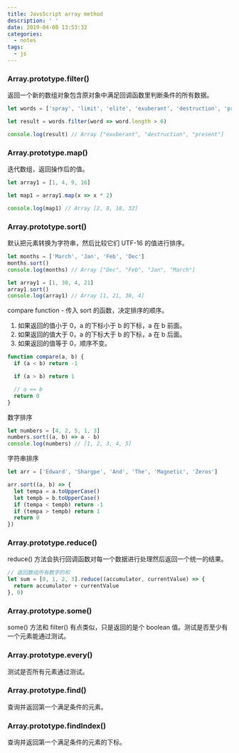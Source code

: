 ```yaml
---
title: JavsScript array method
description: ' '
date: 2019-04-08 13:53:32
categories:
  - notes
tags:
  - js
---
```


### Array.prototype.filter()

返回一个新的数组对象包含原对象中满足回调函数里判断条件的所有数据。

```js
let words = ['spray', 'limit', 'elite', 'exuberant', 'destruction', 'present']

let result = words.filter(word => word.length > 6)

console.log(result) // Array ["exuberant", "destruction", "present"]
```

### Array.prototype.map()

迭代数组，返回操作后的值。

```js
let array1 = [1, 4, 9, 16]

let map1 = array1.map(x => x * 2)

console.log(map1) // Array [2, 8, 18, 32]
```

### Array.prototype.sort()

默认把元素转换为字符串，然后比较它们 UTF-16 的值进行排序。

```js
let months = ['March', 'Jan', 'Feb', 'Dec']
months.sort()
console.log(months) // Array ["Dec", "Feb", "Jan", "March"]

let array1 = [1, 30, 4, 21]
array1.sort()
console.log(array1) // Array [1, 21, 30, 4]
```

compare function - 传入 sort 的函数，决定排序的顺序。

1. 如果返回的值小于 0，a 的下标小于 b 的下标，a 在 b 前面。
2. 如果返回的值大于 0，a 的下标大于 b 的下标，a 在 b 后面。
3. 如果返回的值等于 0，顺序不变。

```js
function compare(a, b) {
  if (a < b) return -1

  if (a > b) return 1

  // a == b
  return 0
}
```

数字排序

```js
let numbers = [4, 2, 5, 1, 3]
numbers.sort((a, b) => a - b)
console.log(numbers) // [1, 2, 3, 4, 5]
```

字符串排序

```js
let arr = ['Edward', 'Shargpe', 'And', 'The', 'Magnetic', 'Zeros']

arr.sort((a, b) => {
  let tempa = a.toUpperCase()
  let tempb = b.toUpperCase()
  if (tempa < tempb) return -1
  if (tempa > tempb) return 1
  return 0
})
```

### Array.prototype.reduce()

reduce() 方法会执行回调函数对每一个数据进行处理然后返回一个统一的结果。

```js
// 返回数组所有数字的和
let sum = [0, 1, 2, 3].reduce((accumulator, currentValue) => {
  return accumulator + currentValue
}, 0)
```

### Array.prototype.some()

some() 方法和 filter() 有点类似，只是返回的是个 boolean 值。测试是否至少有一个元素能通过测试。

### Array.prototype.every()

测试是否所有元素通过测试。

### Array.prototype.find()

查询并返回第一个满足条件的元素。

### Array.prototype.findIndex()

查询并返回第一个满足条件的元素的下标。
